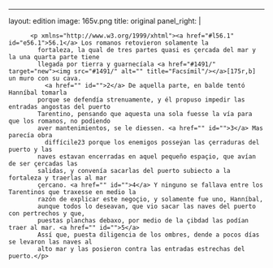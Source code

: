 <?xml version="1.0" encoding="UTF-8"?>
---
layout: edition
image: 165v.png 
title: original 
panel_right: |  
            
          <p xmlns="http://www.w3.org/1999/xhtml"><a href="#l56.1" id="e56.1">56.1</a> Los romanos retovieron solamente la
            fortaleza, la qual de tres partes quasi es çercada del mar y la una quarta parte tiene
            llegada por tierra y guarnecíala <a href="#1491/" target="new"><img src="#1491/" alt="" title="Facsímil"/></a>[175r,b] un muro con su cava.
              <a href="" id="">2</a> De aquella parte, en balde tentó Hanníbal tomarla
            porque se defendía strenuamente, y él propuso impedir las entradas angostas del puerto
            Tarentino, pensando que aquesta una sola fuesse la vía para que los romanos, no podiendo
            aver mantenimientos, se le diessen. <a href="" id="">3</a> Mas parecía obra
              diffícile23 porque los enemigos posseýan las çerraduras del puerto y las
            naves estavan encerradas en aquel pequeño espaçio, que avían de ser çercadas las
            salidas, y convenía sacarlas del puerto subiecto a la fortaleza y traerlas al mar
            çercano. <a href="" id="">4</a> Y ninguno se fallava entre los Tarentinos que traxesse en medio la
            razón de explicar este negoçio, y solamente fue uno, Hanníbal,
            aunque todos lo deseavan, que vio sacar las naves del puerto con pertrechos y que,
            puestas planchas debaxo, por medio de la çibdad las podían traer al mar. <a href="" id="">5</a>
            Assí que, puesta diligencia de los ombres, dende a pocos días se levaron las naves al
            alto mar y las posieron contra las entradas estrechas del puerto.</p>
        